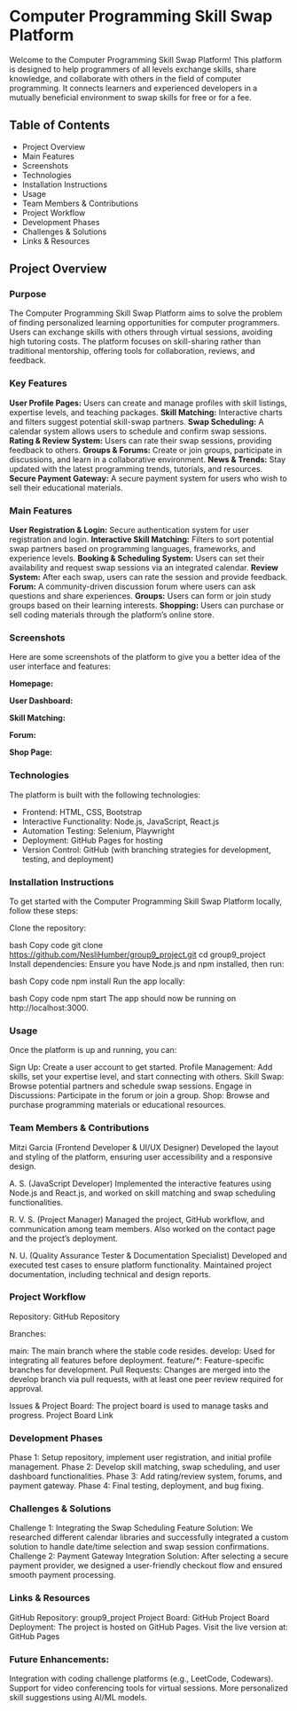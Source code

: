 # Computer Programming Skill Swap Platform

Welcome to the Computer Programming Skill Swap Platform! This platform is designed to help programmers of all levels exchange skills, share knowledge, and collaborate with others in the field of computer programming. It connects learners and experienced developers in a mutually beneficial environment to swap skills for free or for a fee.

## Table of Contents

- Project Overview
- Main Features
- Screenshots
- Technologies
- Installation Instructions
- Usage
- Team Members & Contributions
- Project Workflow
- Development Phases
- Challenges & Solutions
- Links & Resources

## Project Overview

### Purpose

The Computer Programming Skill Swap Platform aims to solve the problem of finding personalized learning opportunities for computer programmers. Users can exchange skills with others through virtual sessions, avoiding high tutoring costs. The platform focuses on skill-sharing rather than traditional mentorship, offering tools for collaboration, reviews, and feedback.

### Key Features

**User Profile Pages:** Users can create and manage profiles with skill listings, expertise levels, and teaching packages.
**Skill Matching:** Interactive charts and filters suggest potential skill-swap partners.
**Swap Scheduling:** A calendar system allows users to schedule and confirm swap sessions.
**Rating & Review System:** Users can rate their swap sessions, providing feedback to others.
**Groups & Forums:** Create or join groups, participate in discussions, and learn in a collaborative environment.
**News & Trends:** Stay updated with the latest programming trends, tutorials, and resources.
**Secure Payment Gateway:** A secure payment system for users who wish to sell their educational materials.

### Main Features

**User Registration & Login:** Secure authentication system for user registration and login.
**Interactive Skill Matching:** Filters to sort potential swap partners based on programming languages, frameworks, and experience levels.
**Booking & Scheduling System:** Users can set their availability and request swap sessions via an integrated calendar.
**Review System:** After each swap, users can rate the session and provide feedback.
**Forum:** A community-driven discussion forum where users can ask questions and share experiences.
**Groups:** Users can form or join study groups based on their learning interests.
**Shopping:** Users can purchase or sell coding materials through the platform’s online store.

### Screenshots

Here are some screenshots of the platform to give you a better idea of the user interface and features:

**Homepage:**

**User Dashboard:**

**Skill Matching:**

**Forum:**

**Shop Page:**

### Technologies

The platform is built with the following technologies:

- Frontend: HTML, CSS, Bootstrap
- Interactive Functionality: Node.js, JavaScript, React.js
- Automation Testing: Selenium, Playwright
- Deployment: GitHub Pages for hosting
- Version Control: GitHub (with branching strategies for development, testing, and deployment)

### Installation Instructions

To get started with the Computer Programming Skill Swap Platform locally, follow these steps:

Clone the repository:

bash
Copy code
git clone https://github.com/NesliHumber/group9_project.git
cd group9_project
Install dependencies: Ensure you have Node.js and npm installed, then run:

bash
Copy code
npm install
Run the app locally:

bash
Copy code
npm start
The app should now be running on http://localhost:3000.

### Usage

Once the platform is up and running, you can:

Sign Up: Create a user account to get started.
Profile Management: Add skills, set your expertise level, and start connecting with others.
Skill Swap: Browse potential partners and schedule swap sessions.
Engage in Discussions: Participate in the forum or join a group.
Shop: Browse and purchase programming materials or educational resources.

### Team Members & Contributions

Mitzi Garcia (Frontend Developer & UI/UX Designer)
Developed the layout and styling of the platform, ensuring user accessibility and a responsive design.

A. S. (JavaScript Developer)
Implemented the interactive features using Node.js and React.js, and worked on skill matching and swap scheduling functionalities.

R. V. S. (Project Manager)
Managed the project, GitHub workflow, and communication among team members. Also worked on the contact page and the project’s deployment.

N. U. (Quality Assurance Tester & Documentation Specialist)
Developed and executed test cases to ensure platform functionality. Maintained project documentation, including technical and design reports.

### Project Workflow

Repository: GitHub Repository

Branches:

main: The main branch where the stable code resides.
develop: Used for integrating all features before deployment.
feature/*: Feature-specific branches for development.
Pull Requests: Changes are merged into the develop branch via pull requests, with at least one peer review required for approval.

Issues & Project Board:
The project board is used to manage tasks and progress. Project Board Link

### Development Phases

Phase 1: Setup repository, implement user registration, and initial profile management.
Phase 2: Develop skill matching, swap scheduling, and user dashboard functionalities.
Phase 3: Add rating/review system, forums, and payment gateway.
Phase 4: Final testing, deployment, and bug fixing.

### Challenges & Solutions

Challenge 1: Integrating the Swap Scheduling Feature
Solution: We researched different calendar libraries and successfully integrated a custom solution to handle date/time selection and swap session confirmations.
Challenge 2: Payment Gateway Integration
Solution: After selecting a secure payment provider, we designed a user-friendly checkout flow and ensured smooth payment processing.

### Links & Resources

GitHub Repository: group9_project
Project Board: GitHub Project Board
Deployment: The project is hosted on GitHub Pages. Visit the live version at:
GitHub Pages

### Future Enhancements:

Integration with coding challenge platforms (e.g., LeetCode, Codewars).
Support for video conferencing tools for virtual sessions.
More personalized skill suggestions using AI/ML models.

 
